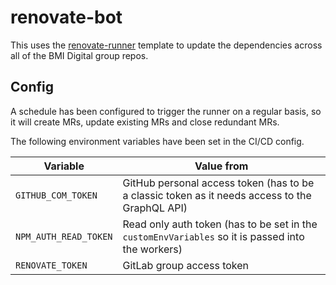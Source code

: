 # renovate-bot

This uses the [renovate-runner](https://gitlab.com/renovate-bot/renovate-runner) template to update the dependencies across all of the BMI Digital group repos.

## Config

A schedule has been configured to trigger the runner on a regular basis, so it will create MRs, update existing MRs and close redundant MRs.

The following environment variables have been set in the CI/CD config.

| Variable              | Value from                                                                                        |
| --------------------- | ------------------------------------------------------------------------------------------------- |
| `GITHUB_COM_TOKEN`    | GitHub personal access token (has to be a classic token as it needs access to the GraphQL API)    |
| `NPM_AUTH_READ_TOKEN` | Read only auth token (has to be set in the `customEnvVariables` so it is passed into the workers) |
| `RENOVATE_TOKEN`      | GitLab group access token                                                                         |
